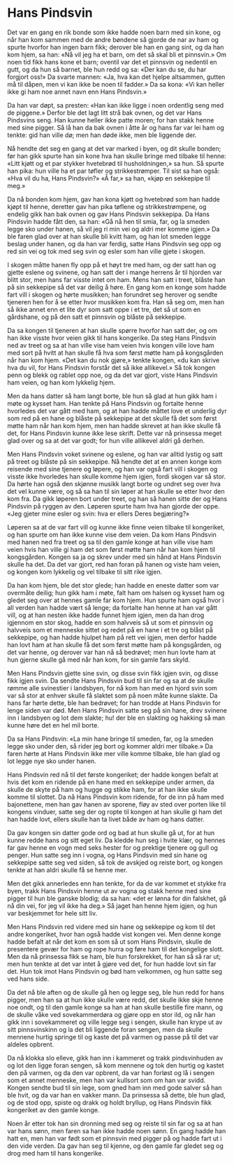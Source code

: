 # Hans Pindsvin

Det var en gang en rik bonde som ikke hadde noen barn med sin kone, og når han kom sammen med de andre bøndene så gjorde de nar av ham og spurte hvorfor han ingen barn fikk; derover ble han en gang sint, og da han kom hjem, sa han: «Nå vil jeg ha et barn, om det så skal bli et pinnsvin.» Om noen tid fikk hans kone et barn; oventil var det et pinnsvin og nedentil en gutt, og da hun så barnet, ble hun redd og sa: «Der kan du se, du har forgjort oss!» Da svarte mannen: «Ja, hva kan det hjelpe altsammen, gutten må til dåpen, men vi kan ikke be noen til fadder.» Da sa kona: «Vi kan heller ikke gi ham noe annet navn enn Hans Pindsvin.»

Da han var døpt, sa presten: «Han kan ikke ligge i noen ordentlig seng med de piggene.» Derfor ble det lagt litt strå bak ovnen, og det var Hans Pindsvins seng. Han kunne heller ikke patte moren; for han stakk henne med sine pigger. Så lå han da bak ovnen i åtte år og hans far var lei ham og tenkte: gid han ville dø; men han døde ikke, men ble liggende der.

Nå hendte det seg en gang at det var marked i byen, og dit skulle bonden; før han gikk spurte han sin kone hva han skulle bringe med tilbake til henne: «Litt kjøtt og et par stykker hvetebrød til husholdningen,» sa hun. Så spurte han pika: hun ville ha et par tøfler og strikkestrømper. Til sist sa han også: «Hva vil du ha, Hans Pindsvin?» «Å far,» sa han, «kjøp en sekkepipe til meg.»

Da nå bonden kom hjem, gav han kona kjøtt og hvetebrød som han hadde kjøpt til henne, deretter gav han pika tøflene og strikkestrømpene, og endelig gikk han bak ovnen og gav Hans Pindsvin sekkepipa. Da Hans Pindsvin hadde fått den, sa han: «Gå nå hen til smia, far, og la smeden legge sko under hanen, så vil jeg ri min vei og aldri mer komme igjen.» Da ble faren glad over at han skulle bli kvitt ham, og han lot smeden legge beslag under hanen, og da han var ferdig, satte Hans Pindsvin seg opp og red sin vei og tok med seg svin og esler som han ville gjete i skogen.

I skogen måtte hanen fly opp på et høyt tre med ham, og der satt han og gjette eslene og svinene, og han satt der i mange herrens år til hjorden var blitt stor, men hans far visste intet om ham. Mens han satt i treet, blåste han på sin sekkepipe så det var deilig å høre. En gang kom en konge som hadde fart vill i skogen og hørte musikken; han forundret seg herover og sendte tjeneren hen for å se etter hvor musikken kom fra. Han så seg om, men han så ikke annet enn et lite dyr som satt oppe i et tre, det så ut som en gårdshane, og på den satt et pinnsvin og blåste på sekkepipe.

Da sa kongen til tjeneren at han skulle spørre hvorfor han satt der, og om han ikke visste hvor veien gikk til hans kongerike. Da steg Hans Pindsvin ned av treet og sa at han ville vise ham veien hvis kongen ville love ham med sort på hvitt at han skulle få hva som først møtte ham på kongsgården når han kom hjem. «Det kan du nok gjøre,» tenkte kongen, «du kan skrive hva du vil, for Hans Pindsvin forstår det så ikke allikevel.» Så tok kongen penn og blekk og rablet opp noe, og da det var gjort, viste Hans Pindsvin ham veien, og han kom lykkelig hjem.

Men da hans datter så ham langt borte, ble hun så glad at hun gikk ham i møte og kysset ham. Han tenkte på Hans Pindsvin og fortalte henne hvorledes det var gått med ham, og at han hadde måttet love et underlig dyr som red på en hane og blåste på sekkepipe at det skulle få det som først møtte ham når han kom hjem, men han hadde skrevet at han ikke skulle få det, for Hans Pindsvin kunne ikke lese skrift. Dette var nå prinsessa meget glad over og sa at det var godt; for hun ville allikevel aldri gå derhen.

Men Hans Pindsvin voket svinene og eslene, og han var alltid lystig og satt på treet og blåste på sin sekkepipe. Nå hendte det at en annen konge kom reisende med sine tjenere og løpere, og han var også fart vill i skogen og visste ikke hvorledes han skulle komme hjem igjen, fordi skogen var så stor. Da hørte han også den skjønne musikk langt borte og undret seg over hva det vel kunne være, og så sa han til sin løper at han skulle se etter hvor den kom fra. Da gikk løperen bort under treet, og han så hanen sitte der og Hans Pindsvin på ryggen av den. Løperen spurte ham hva han gjorde der oppe. «Jeg gjeter mine esler og svin: hva er ellers Deres begjæring?»

Løperen sa at de var fart vill og kunne ikke finne veien tilbake til kongeriket, og han spurte om han ikke kunne vise dem veien. Da kom Hans Pindsvin med hanen ned fra treet og sa til den gamle konge at han ville vise ham veien hvis han ville gi ham det som først møtte ham når han kom hjem til kongsgården. Kongen sa ja og skrev under med sin hånd at Hans Pindsvin skulle ha det. Da det var gjort, red han foran på hanen og viste ham veien, og kongen kom lykkelig og vel tilbake til sitt rike igjen.

Da han kom hjem, ble det stor glede; han hadde en eneste datter som var overmåte deilig; hun gikk ham i møte, falt ham om halsen og kysset ham og gledet seg over at hennes gamle far kom hjem. Hun spurte ham også hvor i all verden han hadde vært så lenge; da fortalte han henne at han var gått vill, og at han nesten ikke hadde funnet hjem igjen, men da han drog igjennom en stor skog, hadde en som halvveis så ut som et pinnsvin og halvveis som et menneske sittet og redet på en hane i et tre og blåst på sekkepipe, og han hadde hjulpet ham på rett vei igjen, men derfor hadde han lovt ham at han skulle få det som først møtte ham på kongsgården, og det var henne, og derover var han nå så bedrøvet; men hun lovte ham at hun gjerne skulle gå med når han kom, for sin gamle fars skyld.

Men Hans Pindsvin gjette sine svin, og disse svin fikk igjen svin, og disse fikk igjen svin. Da sendte Hans Pindsvin bud til sin far og sa at de skulle rømme alle svinestier i landsbyen, for nå kom han med en hjord svin som var så stor at enhver skulle få slaktet som på noen måte kunne slakte. Da hans far hørte dette, ble han bedrøvet; for han trodde at Hans Pindsvin for lenge siden var død. Men Hans Pindsvin satte seg på sin hane, drev svinene inn i landsbyen og lot dem slakte; hu! der ble en slakting og hakking så man kunne høre det en hel mil borte.

Da sa Hans Pindsvin: «La min hane bringe til smeden, far, og la smeden legge sko under den, så rider jeg bort og kommer aldri mer tilbake.» Da faren hørte at Hans Pindsvin ikke mer ville komme tilbake, ble han glad og lot legge nye sko under hanen.

Hans Pindsvin red nå til det første kongeriket; der hadde kongen befalt at hvis det kom en ridende på en hane med en sekkepipe under armen, da skulle de skyte på ham og hugge og stikke ham, for at han ikke skulle komme til slottet. Da nå Hans Pindsvin kom ridende, for de inn på ham med bajonettene, men han gav hanen av sporene, fløy av sted over porten like til kongens vinduer, satte seg der og ropte til kongen at han skulle gi ham det han hadde lovt, ellers skulle han ta livet både av ham og hans datter.

Da gav kongen sin datter gode ord og bad at hun skulle gå ut, for at hun kunne redde hans og sitt eget liv. Da kledde hun seg i hvite klær, og hennes far gav henne en vogn med seks hester for og prektige tjenere og gull og penger. Hun satte seg inn i vogna, og Hans Pindsvin med sin hane og sekkepipe satte seg ved siden, så tok de avskjed og reiste bort, og kongen tenkte at han aldri skulle få se henne mer.

Men det gikk annerledes enn han tenkte, for da de var kommet et stykke fra byen, trakk Hans Pindsvin henne ut av vogna og stakk henne med sine pigger til hun ble ganske blodig; da sa han: «det er lønna for din falskhet, gå nå din vei, for jeg vil ikke ha deg.» Så jaget han henne hjem igjen, og hun var beskjemmet for hele sitt liv.

Men Hans Pindsvin red videre med sin hane og sekkepipe og kom til det andre kongeriket, hvor han også hadde vist kongen vei. Men denne konge hadde befalt at når det kom en som så ut som Hans Pindsvin, skulle de presentere gevær for ham og rope hurra og føre ham til det kongelige slott. Men da nå prinsessa fikk se ham, ble hun forskrekket, for han så så rar ut; men hun tenkte at det var intet å gjøre ved det, for hun hadde lovt sin far det. Hun tok imot Hans Pindsvin og bød ham velkommen, og hun satte seg ved hans side.

Da det nå ble aften og de skulle gå hen og legge seg, ble hun redd for hans pigger, men han sa at hun ikke skulle være redd, det skulle ikke skje henne noe ondt, og til den gamle konge sa han at han skulle bestille fire mann, og de skulle våke ved sovekammerdøra og gjøre opp en stor ild, og når han gikk inn i sovekammeret og ville legge seg i sengen, skulle han krype ut av sitt pinnsvinskinn og la det bli liggende foran sengen, men da skulle mennene hurtig springe til og kaste det på varmen og passe på til det var aldeles opbrent.

Da nå klokka slo elleve, gikk han inn i kammeret og trakk pindsvinhuden av og lot den ligge foran sengen, så kom mennene og tok den hurtig og kastet den på varmen, og da den var opbrent, da var han forløst og lå i sengen som et annet menneske, men han var kullsort som om han var svidd. Kongen sendte bud til sin lege, som gned ham inn med gode salver så han ble hvit, og da var han en vakker mann. Da prinsessa så dette, ble hun glad, og de stod opp, spiste og drakk og holdt bryllup, og Hans Pindsvin fikk kongeriket av den gamle konge.

Noen år etter tok han sin dronning med seg og reiste til sin far og sa at han var hans sønn, men faren sa han ikke hadde noen sønn. En gang hadde han hatt en, men han var født som et pinnsvin med pigger på og hadde fart ut i den vide verden. Da gav han seg til kjenne, og den gamle far gledet seg og drog med ham til hans kongerike.